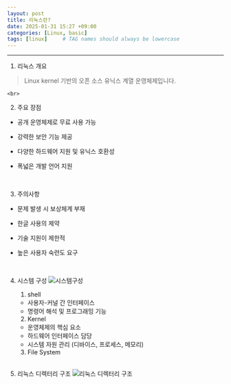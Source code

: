 ```yaml
---
layout: post
title: 리눅스란?
date: 2025-01-31 15:27 +09:00
categories: [Linux, basic]
tags: [linux]     # TAG names should always be lowercase
---
```


---
1. 리눅스 개요
> Linux kernel 기반의 오픈 소스 유닉스 계열 운영체제입니다.

    <br>
2. 주요 장점
- 공개 운영체제로 무료 사용 가능
- 강력한 보안 기능 제공
- 다양한 하드웨어 지원 및 유닉스 호환성
- 폭넓은 개발 언어 지원

    <br>
3. 주의사항
- 문제 발생 시 보상체계 부재
- 한글 사용의 제약
- 기술 지원이 제한적
- 높은 사용자 숙련도 요구

    <br>
4. 시스템 구성
![시스템구성](../assets/img/linux/linuxSystem.png)
    1. shell
    - 사용자-커널 간 인터페이스
    - 명령어 해석 및 프로그래밍 기능

    2. Kernel
    - 운영체제의 핵심 요소
    - 하드웨어 인터페이스 담당
    - 시스템 자원 관리 (디바이스, 프로세스, 메모리)

    3. File System

    <br>
5. 리눅스 디렉터리 구조
![리눅스 디렉터리 구조](../assets/img/linux/linuxdirectory.png)